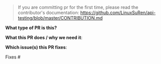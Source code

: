 <!--
Make sure you run the `make test` command before committing the pr. 
Making sure that your local build is OK before committing will help you reduce debugging time 
and make it easier for maintainers to review. 
-->

> If you are committing pr for the first time, please read the contributor's documentation: https://github.com/LinuxSuRen/api-testing/blob/master/CONTRIBUTION.md

**What type of PR is this?**
<!--
Your PR title should be descriptive, and generally start with type that contains a subsystem name with `()` if necessary 
and summary followed by a colon. format `chore/docs/feat/fix/refactor/style/test: summary`.
Examples:
* "docs: fix grammar error"
* "feat(translator): add new feature"
* "fix: fix xx bug"
* "chore: change ci & build tools etc"
-->

**What this PR does / why we need it**:

**Which issue(s) this PR fixes**:
<!--
*Automatically closes linked issue when PR is merged.
Usage: `Fixes #<issue number>`, or `Fixes (paste link of issue)`.
-->
Fixes #
